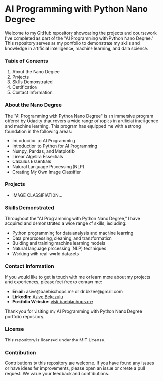 <h1>AI Programming with Python Nano Degree</h1>

Welcome to my GitHub repository showcasing the projects and coursework I've completed as part of the "AI Programming with Python Nano Degree." This repository serves as my portfolio to demonstrate my skills and knowledge in artificial intelligence, machine learning, and data science.

<h3>Table of Contents</h3>
<ol>
  <li>About the Nano Degree</li>
  <li>Projects</li>
  <li>Skills Demonstrated</li>
  <li>Certification</li>
  <li>Contact Information</li>
</ol>
  
<h3>About the Nano Degree</h3>

The "AI Programming with Python Nano Degree" is an immersive program offered by Udacity that covers a wide range of topics in artificial intelligence and machine learning. This program has equipped me with a strong foundation in the following areas:
<ul>
  <li>Introduction to AI Programming</li>
  <li>Introduction to Python for AI Programming</li>
  <li>Numpy, Pandas, and Matplotlib</li>
  <li>Linear Algebra Essentials</li>
  <li>Calculus Essentials</li>
  <li>Natural Language Processing (NLP)</li>
  <li>Creating My Own Image Classifier</li>
</ul>

<h3>Projects</h3>
<ul>
  <li>IMAGE CLASSIFIATION...</li>
</ul>

<h3>Skills Demonstrated</h3>

Throughout the "AI Programming with Python Nano Degree," I have acquired and demonstrated a wide range of skills, including:
<ul>
  <li>Python programming for data analysis and machine learning</li>
  <li>Data preprocessing, cleaning, and transformation</li>
  <li>Building and training machine learning models</li>
  <li>Natural language processing (NLP) techniques</li>
  <li>Working with real-world datasets</li>
</ul>

<h3>Contact Information</h3>

If you would like to get in touch with me or learn more about my projects and experiences, please feel free to contact me:
<ul>
  <li><b>Email: </b> asive@baebischops.me or dr.bkzee@gmail.com</li>
  <li><b>LinkedIn: </b>  <a href="https://www.linkedin.com/in/baebischops/">Asive Bekezulu</a></li>
  <li><b>Portfolio Website: </b><a href="baebiachops.me">visit baebiachops.me</a></li>
</ul>

Thank you for visiting my AI Programming with Python Nano Degree portfolio repository. 

<h3>License</h3>

This repository is licensed under the MIT License.

<h3>Contribution</h3>

Contributions to this repository are welcome. If you have found any issues or have ideas for improvements, please open an issue or create a pull request. We value your feedback and contributions.
